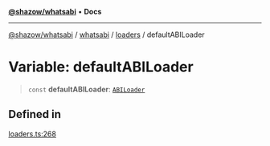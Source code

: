 [**@shazow/whatsabi**](../../../../../README.md) • **Docs**

***

[@shazow/whatsabi](../../../../../globals.md) / [whatsabi](../../../README.md) / [loaders](../README.md) / defaultABILoader

# Variable: defaultABILoader

> `const` **defaultABILoader**: [`ABILoader`](../interfaces/ABILoader.md)

## Defined in

[loaders.ts:268](https://github.com/shazow/whatsabi/blob/main/src/loaders.ts#L268)
